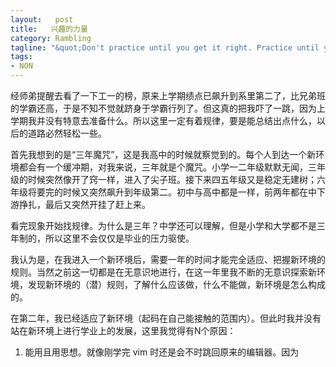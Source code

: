 ```yaml
--- 
layout:   post
title:   兴趣的力量
category: Rambling
tagline: "&quot;Don't practice until you get it right. Practice until you can't get it wrong.&quot;"
tags: 
- NON
---
```



经师弟提醒去看了一下工一的榜，原来上学期绩点已飙升到系里第二了，比兄弟班的学霸还高，于是不知不觉就跻身于学霸行列了。但这真的把我吓了一跳，因为上学期我并没有特意去准备什么。所以这里一定有着规律，要是能总结出点什么，以后的道路必然轻松一些。

首先我想到的是“三年魔咒”，这是我高中的时候就察觉到的。每个人到达一个新环境都会有一个缓冲期，对我来说，三年就是个魔咒。小学一二年级默默无闻，三年级的时候突然像开了窍一样，进入了尖子班。接下来四五年级又是稳定无建树；六年级将要完的时候又突然飙升到年级第二。初中与高中都是一样，前两年都在中下游挣扎，最后又突然开挂了赶上来。

看完现象开始找规律。为什么是三年？中学还可以理解，但是小学和大学都不是三年制的，所以这里不会仅仅是毕业的压力驱使。

我认为是，在我进入一个新环境后，需要一年的时间才能完全适应、把握新环境的规则。当然之前这一切都是在无意识地进行，在这一年里我不断的无意识探索新环境，发现新环境的（潜）规则，了解什么应该做，什么不能做，新环境是怎么构成的。

在第二年，我已经适应了新环境（起码在自己能接触的范围内）。但此时我并没有站在新环境上进行学业上的发展，这里我觉得有N个原因：

1. 能用且用思想。就像刚学完 vim 时还是会不时跳回原来的编辑器。因为